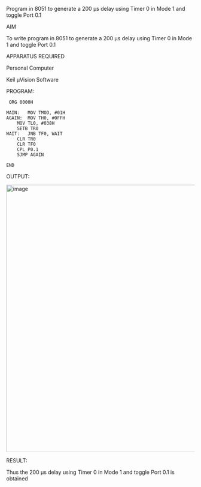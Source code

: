 Program in 8051 to generate a 200 µs delay using Timer 0 in Mode 1 and toggle Port 0.1

AIM

To write program in 8051 to generate a 200 µs delay using Timer 0 in Mode 1 and toggle Port 0.1

APPARATUS REQUIRED

Personal Computer

Keil µVision Software

PROGRAM:

     ORG 0000H

    MAIN:   MOV TMOD, #01H      
    AGAIN:  MOV TH0, #0FFH      
        MOV TL0, #038H    
        SETB TR0        
    WAIT:   JNB TF0, WAIT        
        CLR TR0         
        CLR TF0              
        CPL P0.1             
        SJMP AGAIN      

    END


OUTPUT:

<img width="1222" height="712" alt="image" src="https://github.com/user-attachments/assets/aa0bb1a6-8041-4b11-bb07-67d8991f0e00" />


RESULT:

Thus the 200 µs delay using Timer 0 in Mode 1 and toggle Port 0.1 is obtained
